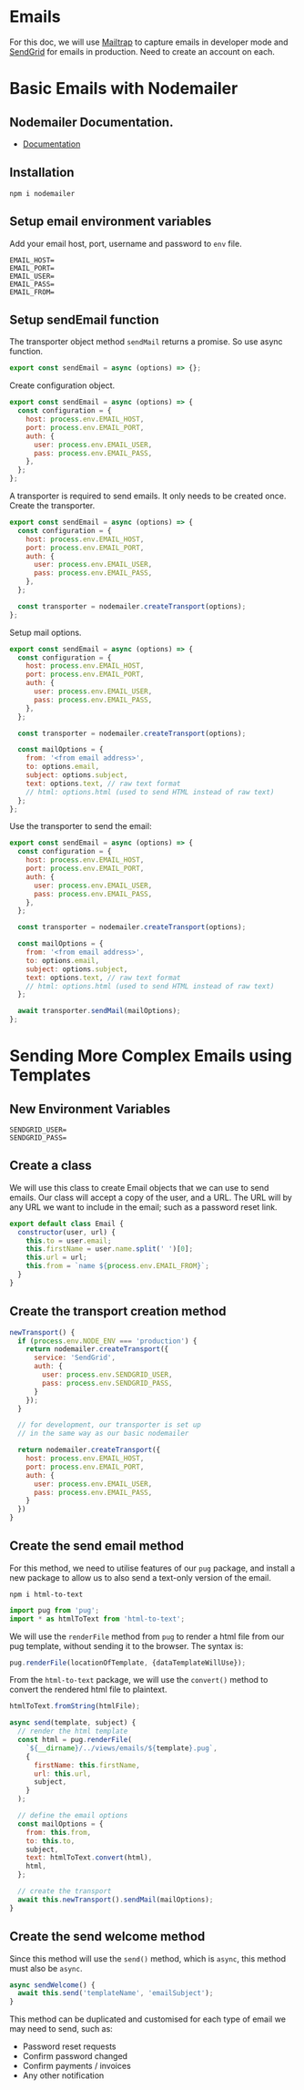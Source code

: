 # Emails

For this doc, we will use [Mailtrap](https://www.mailtrap.io) to capture emails in developer mode and [SendGrid](https://www.sendgrid.com) for emails in production. Need to create an account on each.

# Basic Emails with Nodemailer

## Nodemailer Documentation.

- [Documentation](https://nodemailer.com)

## Installation

```
npm i nodemailer
```

## Setup email environment variables

Add your email host, port, username and password to `env` file.

```
EMAIL_HOST=
EMAIL_PORT=
EMAIL_USER=
EMAIL_PASS=
EMAIL_FROM=
```

## Setup sendEmail function

The transporter object method `sendMail` returns a promise. So use async function.

```js
export const sendEmail = async (options) => {};
```

Create configuration object.

```js
export const sendEmail = async (options) => {
  const configuration = {
    host: process.env.EMAIL_HOST,
    port: process.env.EMAIL_PORT,
    auth: {
      user: process.env.EMAIL_USER,
      pass: process.env.EMAIL_PASS,
    },
  };
};
```

A transporter is required to send emails. It only needs to be created once. Create the transporter.

```javascript
export const sendEmail = async (options) => {
  const configuration = {
    host: process.env.EMAIL_HOST,
    port: process.env.EMAIL_PORT,
    auth: {
      user: process.env.EMAIL_USER,
      pass: process.env.EMAIL_PASS,
    },
  };

  const transporter = nodemailer.createTransport(options);
};
```

Setup mail options.

```javascript
export const sendEmail = async (options) => {
  const configuration = {
    host: process.env.EMAIL_HOST,
    port: process.env.EMAIL_PORT,
    auth: {
      user: process.env.EMAIL_USER,
      pass: process.env.EMAIL_PASS,
    },
  };

  const transporter = nodemailer.createTransport(options);

  const mailOptions = {
    from: '<from email address>',
    to: options.email,
    subject: options.subject,
    text: options.text, // raw text format
    // html: options.html (used to send HTML instead of raw text)
  };
};
```

Use the transporter to send the email:

```javascript
export const sendEmail = async (options) => {
  const configuration = {
    host: process.env.EMAIL_HOST,
    port: process.env.EMAIL_PORT,
    auth: {
      user: process.env.EMAIL_USER,
      pass: process.env.EMAIL_PASS,
    },
  };

  const transporter = nodemailer.createTransport(options);

  const mailOptions = {
    from: '<from email address>',
    to: options.email,
    subject: options.subject,
    text: options.text, // raw text format
    // html: options.html (used to send HTML instead of raw text)
  };

  await transporter.sendMail(mailOptions);
};
```

# Sending More Complex Emails using Templates

## New Environment Variables

```
SENDGRID_USER=
SENDGRID_PASS=
```

## Create a class

We will use this class to create Email objects that we can use to send emails. Our class will accept a copy of the user, and a URL. The URL will by any URL we want to include in the email; such as a password reset link.

```js
export default class Email {
  constructor(user, url) {
    this.to = user.email;
    this.firstName = user.name.split(' ')[0];
    this.url = url;
    this.from = `name ${process.env.EMAIL_FROM}`;
  }
}
```

## Create the transport creation method

```js
newTransport() {
  if (process.env.NODE_ENV === 'production') {
    return nodemailer.createTransport({
      service: 'SendGrid',
      auth: {
        user: process.env.SENDGRID_USER,
        pass: process.env.SENDGRID_PASS,
      }
    });
  }

  // for development, our transporter is set up
  // in the same way as our basic nodemailer

  return nodemailer.createTransport({
    host: process.env.EMAIL_HOST,
    port: process.env.EMAIL_PORT,
    auth: {
      user: process.env.EMAIL_USER,
      pass: process.env.EMAIL_PASS,
    }
  })
}
```

## Create the send email method

For this method, we need to utilise features of our `pug` package, and install a new package to allow us to also send a text-only version of the email.

```
npm i html-to-text
```

```js
import pug from 'pug';
import * as htmlToText from 'html-to-text';
```

We will use the `renderFile` method from `pug` to render a html file from our pug template, without sending it to the browser. The syntax is:

```js
pug.renderFile(locationOfTemplate, {dataTemplateWillUse});
```

From the `html-to-text` package, we will use the `convert()` method to convert the rendered html file to plaintext.

```js
htmlToText.fromString(htmlFile);
```

```js
async send(template, subject) {
  // render the html template
  const html = pug.renderFile(
    `${__dirname}/../views/emails/${template}.pug`,
    {
      firstName: this.firstName,
      url: this.url,
      subject,
    }
  );

  // define the email options
  const mailOptions = {
    from: this.from,
    to: this.to,
    subject,
    text: htmlToText.convert(html),
    html,
  };

  // create the transport
  await this.newTransport().sendMail(mailOptions);
}
```

## Create the send welcome method

Since this method will use the `send()` method, which is `async`, this method must also be `async`.

```js
async sendWelcome() {
  await this.send('templateName', 'emailSubject');
}
```

This method can be duplicated and customised for each type of email we may need to send, such as:

- Password reset requests
- Confirm password changed
- Confirm payments / invoices
- Any other notification
